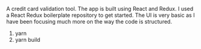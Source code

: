 A credit card validation tool. The app is built using React and Redux. I used a React Redux boilerplate repository to get started. The UI is very basic as I have been focusing much more on the way the code is structured.

1. yarn
2. yarn build
